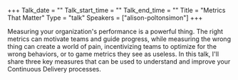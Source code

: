 +++
Talk_date = ""
Talk_start_time = ""
Talk_end_time = ""
Title = "Metrics That Matter"
Type = "talk"
Speakers = ["alison-poltonsimon"]
+++

Measuring your organization's performance is a powerful thing. The right metrics can motivate teams and guide progress, while measuring the wrong thing can create a world of pain, incentivizing teams to optimize for the wrong behaviors, or to game metrics they see as useless. In this talk, I'll share three key measures that can be used to understand and improve your Continuous Delivery processes.
